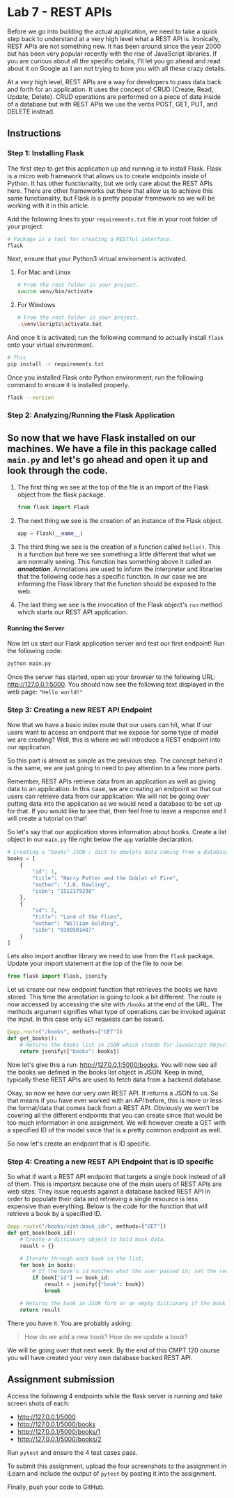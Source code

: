 # Lab 7 - REST APIs

Before we go into building the actual application, we need to take a quick step back to understand at a very high level what a REST API is. Ironically, REST APIs are not something new. It has been around since the year 2000 but has been very popular recently with the rise of JavaScript libraries. If you are curious about all the specific details, I’ll let you go ahead and read about it on Google as I am not trying to bore you with all these crazy details.

At a very high level, REST APIs are a way for developers to pass data back and forth for an application. It uses the concept of CRUD (Create, Read, Update, Delete). CRUD operations are performed on a piece of data inside of a database but with REST APIs we use the verbs POST, GET, PUT, and DELETE instead.

## Instructions

### Step 1: Installing Flask

The first step to get this application up and running is to install Flask. Flask is a micro web framework that allows us to create endpoints inside of Python. It has other functionality, but we only care about the REST APIs here. There are other frameworks out there that allow us to achieve this same functionality, but Flask is a pretty popular framework so we will be working with it in this article.

Add the following lines to your `requirements.txt` file in your root folder of your project.

```bash
# Package is a tool for creating a RESTful interface.
flask
```

Next, ensure that your Python3 virtual enviroment is activated.

1. For Mac and Linux

   ```bash
   # From the root folder in your project.
   source venv/bin/activate
   ```

2. For Windows

   ```bash
   # From the root folder in your project.
   .\venv\Scripts\activate.bat
   ```

And once it is activated; run the following command to actually install `flask` onto your virtual environment.

```bash
# This
pip install -r requirements.txt
```

Once you installed Flask onto Python environment; run the following command to ensure it is installed properly.

```bash
flask --version
```

### Step 2: Analyzing/Running the Flask Application

## So now that we have Flask installed on our machines. We have a file in this package called `main.py` and let's go ahead and open it up and look through the code.

1. The first thing we see at the top of the file is an import of the Flask object from the flask package.

   ```python
   from flask import Flask
   ```

2. The next thing we see is the creation of an instance of the Flask object.

   ```python
   app = Flask(__name__)
   ```

3. The third thing we see is the creation of a function called `hello()`. This is a function but here we see something a little different that what we are normally seeing. This function has something above it called an **_annotation_**. Annotations are used to inform the interpreter and libraries that the following code has a specific function. In our case we are informing the Flask library that the function should be exposed to the web.

4. The last thing we see is the invocation of the Flask object's `run` method which starts our REST API application.

#### Running the Server

Now let us start our Flask application server and test our first endpoint! Run the following code:

```python
python main.py
```

Once the server has started, open up your browser to the following URL: http://127.0.0.1:5000. You should now see the following text displayed in the web page: `"Hello world!"`

### Step 3: Creating a new REST API Endpoint

Now that we have a basic index route that our users can hit, what if our users want to access an endpoint that we expose for some type of model we are creating? Well, this is where we will introduce a REST endpoint into our application.

So this part is almost as simple as the previous step. The concept behind it is the same, we are just going to need to pay attention to a few more parts.

Remember, REST APIs retrieve data from an application as well as giving data to an application. In this case, we are creating an endpoint so that our users can retrieve data from our application. We will not be going over putting data into the application as we would need a database to be set up for that. If you would like to see that, then feel free to leave a response and I will create a tutorial on that!

So let's say that our application stores information about books. Create a list object in our `main.py` file right below the `app` variable declaration.

```python
# Creating a "books" JSON / dict to emulate data coming from a database.
books = [
    {
        "id": 1,
        "title": "Harry Potter and the Goblet of Fire",
        "author": "J.K. Rowling",
        "isbn": "1512379298"
    },
    {
        "id": 2,
        "title": "Lord of the Flies",
        "author": "William Golding",
        "isbn": "0399501487"
    }
]
```

Lets also import another library we need to use from the `flask` package. Update your import statement at the top of the file to now be:

```python
from flask import Flask, jsonify
```

Let us create our new endpoint function that retrieves the books we have stored. This time the annotation is going to look a bit different. The route is now accessed by accessing the site with `/books` at the end of the URL. The methods argument signifies what type of operations can be invoked against the input. In this case only `GET` requests can be issued.

```python
@app.route("/books", methods=["GET"])
def get_books():
    # Returns the books list in JSON which stands for JavaScript Object Notation.
    return jsonify({"books": books})
```

Now let's give this a run: http://127.0.0.1:5000/books. You will now see all the books we defined in the books list object in JSON. Keep in mind, typically these REST APIs are used to fetch data from a backend database.

Okay, so now ee have our very own REST API. It returns a JSON to us. So that means if you have ever worked with an API before, this is more or less the format/data that comes back from a REST API. Obviously we won’t be covering all the different endpoints that you can create since that would be too much information in one assignment. We will however create a GET with a specified ID of the model since that is a pretty common endpoint as well.

So now let's create an endpoint that is ID specific.

### Step 4: Creating a new REST API Endpoint that is ID specific

So what if want a REST API endpoint that targets a single book instead of all of them. This is important because one of the main users of REST APIs are web sites. They issue requests against a database backed REST API in order to populate their data and retrieving a single resource is less expensive than everything. Below is the code for the function that will retrieve a book by a specified ID.

```python
@app.route("/books/<int:book_id>", methods=["GET"])
def get_book(book_id):
    # Create a dictionary object to hold book data.
    result = {}

    # Iterate through each book in the list.
    for book in books:
        # If the book's id matches what the user passed in; set the result and break.
        if book["id"] == book_id:
            result = jsonify({"book": book})
            break

    # Returns the book in JSON form or an empty dictionary if the book could not be found. Normally would throw a 404.
    return result
```

There you have it. You are probably asking:

> How do we add a new book? How do we update a book?

We will be going over that next week. By the end of this CMPT 120 course you will have created your very own database backed REST API.

## Assignment submission

Access the following 4 endpoints while the flask server is running and take screen shots of each:

- http://127.0.0.1/5000
- http://127.0.0.1/5000/books
- http://127.0.0.1/5000/books/1
- http://127.0.0.1/5000/books/2

Run `pytest` and ensure the 4 test cases pass.

To submit this assignment, upload the four screenshots to the assignment in iLearn and include the output of `pytest` by pasting it into the assignment.

Finally, push your code to GitHub.

